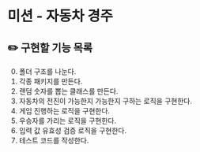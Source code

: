 # 미션 - 자동차 경주

## ✏️ 구현할 기능 목록

0. 폴더 구조를 나눈다.
1. 각종 패키지를 만든다.
2. 랜덤 숫자를 뽑는 클래스를 만든다.
3. 자동차의 전진이 가능한지 가능한지 구하는 로직을 구현한다.
4. 게임 진행하는 로직을 구현한다.
5. 우승자를 가리는 로직을 구현한다.
6. 입력 값 유효성 검증 로직을 구현한다.
7. 테스트 코드를 작성한다.
